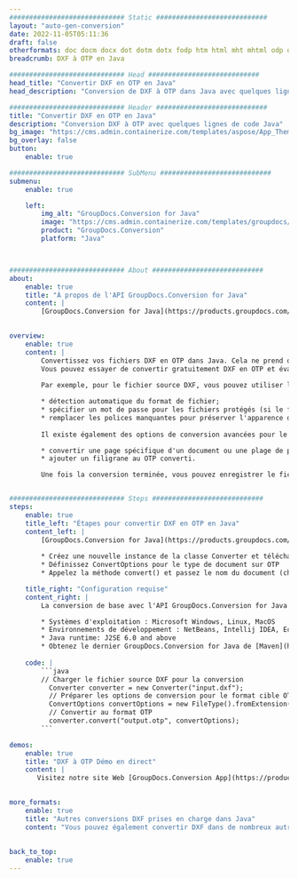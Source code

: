 ```yaml
---
############################# Static ############################
layout: "auto-gen-conversion"
date: 2022-11-05T05:11:36
draft: false
otherformats: doc docm docx dot dotm dotx fodp htm html mht mhtml odp odt otp pot potm potx pps ppsm ppsx ppt pptm pptx rtf
breadcrumb: DXF à OTP en Java

############################# Head ############################
head_title: "Convertir DXF en OTP en Java"
head_description: "Conversion de DXF à OTP dans Java avec quelques lignes de code. Convertissez plus de 160 formats de fichiers à l'aide de l'API de conversion de documents GroupDocs pour Java"

############################# Header ############################
title: "Convertir DXF en OTP en Java"
description: "Conversion DXF à OTP avec quelques lignes de code Java"
bg_image: "https://cms.admin.containerize.com/templates/aspose/App_Themes/V3/images/bg/header1.png"
bg_overlay: false
button:
    enable: true

############################# SubMenu ############################
submenu:
    enable: true

    left:
        img_alt: "GroupDocs.Conversion for Java"
        image: "https://cms.admin.containerize.com/templates/groupdocs/images/product-logos/90x90-noborder/groupdocs-conversion-java.png"
        product: "GroupDocs.Conversion"
        platform: "Java"



############################# About ############################
about:
    enable: true
    title: "À propos de l'API GroupDocs.Conversion for Java"
    content: |
        [GroupDocs.Conversion for Java](https://products.groupdocs.com/conversion/java/) est une API de conversion de format de fichier avancée pour la conversion entre les formats d'image et de document populaires tels que Microsoft Office, OpenDocument, PDF, HTML, e-mail, CAO. et bien plus encore avec seulement quelques lignes de code. L'API native détecte automatiquement les formats des documents originaux et propose de nombreuses options de personnalisation des documents convertis. Outre la fonction d'extraction d'informations d'un document, il prend également en charge la mise en cache des résultats de conversion sur le disque local par défaut. Cependant, tout type de stockage de cache peut être pris en charge en implémentant les interfaces appropriées - Amazon S3, Dropbox, Google Drive, Windows Azure, Reddis ou tout autre.
    

overview:
    enable: true
    content: |
        Convertissez vos fichiers DXF en OTP dans Java. Cela ne prend que quelques lignes de code Java sur n'importe quelle plate-forme de votre choix, telle que Windows, Linux, macOS.
        Vous pouvez essayer de convertir gratuitement DXF en OTP et évaluer la qualité des résultats de conversion. En plus des scripts de conversion de fichiers simples, vous pouvez essayer des options plus sophistiquées pour charger le fichier source DXF et stocker la sortie OTP. 
        
        Par exemple, pour le fichier source DXF, vous pouvez utiliser les options de chargement suivantes :

        * détection automatique du format de fichier;
        * spécifier un mot de passe pour les fichiers protégés (si le format de fichier le prend en charge);
        * remplacer les polices manquantes pour préserver l'apparence du document.
        
        Il existe également des options de conversion avancées pour le fichier OTP :

        * convertir une page spécifique d'un document ou une plage de pages;
        * ajouter un filigrane au OTP converti.

        Une fois la conversion terminée, vous pouvez enregistrer le fichier OTP dans votre chemin de fichier local ou dans un stockage tiers tel que FTP, Amazon S3, Google Drive, Dropbox, etc. Veuillez noter - pour convertir DXF à OTP, vous n'avez pas besoin d'installer de logiciel supplémentaire, tel que MS Office, Open Office, Adobe Acrobat Reader, etc.


############################# Steps ############################
steps:
    enable: true
    title_left: "Étapes pour convertir DXF en OTP en Java"
    content_left: |
        [GroupDocs.Conversion for Java](https://products.groupdocs.com/conversion/java/) permet aux développeurs de convertir facilement le fichier DXF en OTP avec quelques lignes de code.
        
        * Créez une nouvelle instance de la classe Converter et téléchargez le fichier DXF avec le chemin complet
        * Définissez ConvertOptions pour le type de document sur OTP
        * Appelez la méthode convert() et passez le nom du document (chemin complet) et le format (OTP) en tant que paramètre

    title_right: "Configuration requise"
    content_right: |
        La conversion de base avec l'API GroupDocs.Conversion for Java peut être effectuée avec seulement quelques lignes de code. Nos API sont prises en charge sur toutes les principales plates-formes et systèmes d'exploitation. Avant d'exécuter le code ci-dessous, assurez-vous que les prérequis suivants sont installés sur votre système.

        * Systèmes d'exploitation : Microsoft Windows, Linux, MacOS
        * Environnements de développement : NetBeans, Intellij IDEA, Eclipse, etc.
        * Java runtime: J2SE 6.0 and above
        * Obtenez le dernier GroupDocs.Conversion for Java de [Maven](https://repository.groupdocs.com/webapp/#/artifacts/browse/tree/General/repo/com/groupdocs/groupdocs-conversion)
         
    code: |
        ```java    
        // Charger le fichier source DXF pour la conversion
          Converter converter = new Converter("input.dxf");
          // Préparer les options de conversion pour le format cible OTP
          ConvertOptions convertOptions = new FileType().fromExtension("otp").getConvertOptions();
          // Convertir au format OTP
          converter.convert("output.otp", convertOptions);
        ```

demos:
    enable: true
    title: "DXF à OTP Démo en direct"
    content: |
       Visitez notre site Web [GroupDocs.Conversion App](https://products.groupdocs.app/conversion/family) et essayez la conversion DXF à OTP maintenant. La démo gratuite présente les avantages suivants
          

more_formats:
    enable: true
    title: "Autres conversions DXF prises en charge dans Java"
    content: "Vous pouvez également convertir DXF dans de nombreux autres formats de fichiers. Veuillez consulter la liste ci-dessous."
       
       
back_to_top:
    enable: true
---
```

